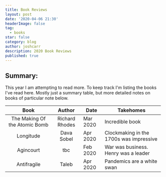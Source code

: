 ```yaml
---
title: Book Reviews
layout: post
date: '2020-04-06 21:30'
headerImage: false
tag:
  - books
star: false
category: blog
author: joshcarr
description: 2020 Book Reviews
published: true
---
```


## Summary:

This year I am attempting to read more. To keep track I'm listing the books I've read here. Mostly just a summary table, but more detailed notes on books of particular note below.

|Book   | Author    | Date    | Takehomes  |
|:---:|:---:|---|---|
|The Making Of the Atomic Bomb   | Richard Rhodes    | Mar 2020   | Incredible book  |
|Longitude   | Dava Sobel    | Apr 2020   | Clockmaking in the 1700s was impressive  |
|Agincourt   | tbc    | Feb 2020   | War was business. Henry was a leader  |
|Antifragile   | Taleb    | Apr 2020   | Pandemics are a white swan  |

